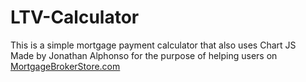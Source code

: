 # LTV-Calculator
This is a simple mortgage payment calculator that also uses Chart JS
<br/>
Made by Jonathan Alphonso for the purpose of helping users on <a href="https://Mortgagebrokerstore.com">MortgageBrokerStore.com</a>
